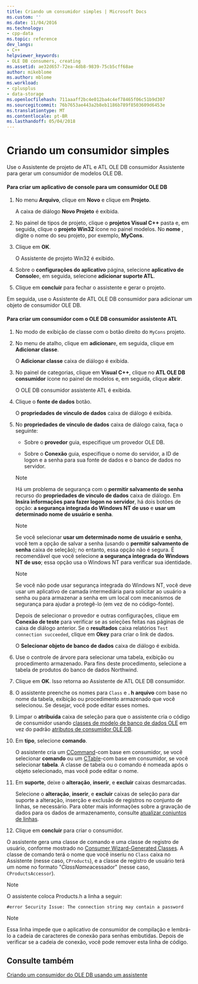 ```yaml
---
title: Criando um consumidor simples | Microsoft Docs
ms.custom: ''
ms.date: 11/04/2016
ms.technology:
- cpp-data
ms.topic: reference
dev_langs:
- C++
helpviewer_keywords:
- OLE DB consumers, creating
ms.assetid: ae32d657-72ea-4db8-9839-75cb5cff68ae
author: mikeblome
ms.author: mblome
ms.workload:
- cplusplus
- data-storage
ms.openlocfilehash: 711aaaff2bc4e012ba4c4ef78465f06c51b9d307
ms.sourcegitcommit: 76b7653ae443a2b8eb1186b789f8503609d6453e
ms.translationtype: MT
ms.contentlocale: pt-BR
ms.lasthandoff: 05/04/2018
---
```

# <a name="creating-a-simple-consumer"></a>Criando um consumidor simples
Use o Assistente de projeto de ATL e ATL OLE DB consumidor Assistente para gerar um consumidor de modelos OLE DB.  
  
#### <a name="to-create-a-console-application-for-an-ole-db-consumer"></a>Para criar um aplicativo de console para um consumidor OLE DB  
  
1.  No menu **Arquivo**, clique em **Novo** e clique em **Projeto**.  
  
     A caixa de diálogo **Novo Projeto** é exibida.  
  
2.  No painel de tipos de projeto, clique o **projetos Visual C++** pasta e, em seguida, clique o **projeto Win32** ícone no painel modelos. No **nome** , digite o nome do seu projeto, por exemplo, **MyCons**.  
  
3.  Clique em **OK**.  
  
     O Assistente de projeto Win32 é exibido.  
  
4.  Sobre o **configurações do aplicativo** página, selecione **aplicativo de Console**e, em seguida, selecione **adicionar suporte ATL**.  
  
5.  Clique em **concluir** para fechar o assistente e gerar o projeto.  
  
 Em seguida, use o Assistente de ATL OLE DB consumidor para adicionar um objeto de consumidor OLE DB.  
  
#### <a name="to-create-a-consumer-with-the-atl-ole-db-consumer-wizard"></a>Para criar um consumidor com o OLE DB consumidor assistente ATL  
  
1.  No modo de exibição de classe com o botão direito do `MyCons` projeto.  
  
2.  No menu de atalho, clique em **adicionar**e, em seguida, clique em **Adicionar classe**.  
  
     O **Adicionar classe** caixa de diálogo é exibida.  
  
3.  No painel de categorias, clique em **Visual C++**, clique no **ATL OLE DB consumidor** ícone no painel de modelos e, em seguida, clique **abrir**.  
  
     O OLE DB consumidor assistente ATL é exibida.  
  
4.  Clique o **fonte de dados** botão.  
  
     O **propriedades de vínculo de dados** caixa de diálogo é exibida.  
  
5.  No **propriedades de vínculo de dados** caixa de diálogo caixa, faça o seguinte:  
  
    -   Sobre o **provedor** guia, especifique um provedor OLE DB.  
  
    -   Sobre o **Conexão** guia, especifique o nome do servidor, a ID de logon e a senha para sua fonte de dados e o banco de dados no servidor.  
  
    > [!NOTE]
    >  Há um problema de segurança com o **permitir salvamento de senha** recurso do **propriedades de vínculo de dados** caixa de diálogo. Em **Insira informações para fazer logon no servidor**, há dois botões de opção: **a segurança integrada do Windows NT de uso** e **usar um determinado nome de usuário e senha**.  
  
    > [!NOTE]
    >  Se você selecionar **usar um determinado nome de usuário e senha**, você tem a opção de salvar a senha (usando o **permitir salvamento de senha** caixa de seleção); no entanto, essa opção não é segura. É recomendável que você selecione **a segurança integrada do Windows NT de uso**; essa opção usa o Windows NT para verificar sua identidade.  
  
    > [!NOTE]
    >  Se você não pode usar segurança integrada do Windows NT, você deve usar um aplicativo de camada intermediária para solicitar ao usuário a senha ou para armazenar a senha em um local com mecanismos de segurança para ajudar a protegê-lo (em vez de no código-fonte).  
  
     Depois de selecionar o provedor e outras configurações, clique em **Conexão de teste** para verificar se as seleções feitas nas páginas de caixa de diálogo anterior. Se o **resultados** caixa relatórios `Test connection succeeded`, clique em **Okey** para criar o link de dados.  
  
     O **Selecionar objeto de banco de dados** caixa de diálogo é exibida.  
  
6.  Use o controle de árvore para selecionar uma tabela, exibição ou procedimento armazenado. Para fins deste procedimento, selecione a tabela de produtos do banco de dados Northwind.  
  
7.  Clique em **OK**. Isso retorna ao Assistente de ATL OLE DB consumidor.  
  
8.  O assistente preenche os nomes para `Class` e **. h arquivo** com base no nome da tabela, exibição ou procedimento armazenado que você selecionou. Se desejar, você pode editar esses nomes.  
  
9. Limpar o **atribuída** caixa de seleção para que o assistente cria o código de consumidor usando [classes de modelo de banco de dados OLE](../../data/oledb/ole-db-consumer-templates-reference.md) em vez do padrão [atributos de consumidor OLE DB](../../windows/ole-db-consumer-attributes.md).  
  
10. Em **tipo**, selecione **comando**.  
  
     O assistente cria um [CCommand](../../data/oledb/ccommand-class.md)-com base em consumidor, se você selecionar **comando** ou um [CTable](../../data/oledb/ctable-class.md)-com base em consumidor, se você selecionar **tabela**. A classe de tabela ou o comando é nomeada após o objeto selecionado, mas você pode editar o nome.  
  
11. Em **suporte**, deixe o **alteração**, **inserir**, e **excluir** caixas desmarcadas.  
  
     Selecione o **alteração**, **inserir**, e **excluir** caixas de seleção para dar suporte a alteração, inserção e exclusão de registros no conjunto de linhas, se necessário. Para obter mais informações sobre a gravação de dados para os dados de armazenamento, consulte [atualizar conjuntos de linhas](../../data/oledb/updating-rowsets.md).  
  
12. Clique em **concluir** para criar o consumidor.  
  
 O assistente gera uma classe de comando e uma classe de registro de usuário, conforme mostrado no [Consumer Wizard-Generated Classes](../../data/oledb/consumer-wizard-generated-classes.md). A classe de comando terá o nome que você inseriu no `Class` caixa no Assistente (nesse caso, `CProducts`), e a classe de registro de usuário terá um nome no formato "*ClassName*acessador" (nesse caso, `CProductsAccessor`).  
  
> [!NOTE]
>  O assistente coloca Products.h a linha a seguir:  
  
```  
#error Security Issue: The connection string may contain a password  
```  
  
> [!NOTE]
>  Essa linha impede que o aplicativo de consumidor de compilação e lembrá-lo a cadeia de caracteres de conexão para senhas embutidas. Depois de verificar se a cadeia de conexão, você pode remover esta linha de código.  
  
## <a name="see-also"></a>Consulte também  
 [Criando um consumidor do OLE DB usando um assistente](../../data/oledb/creating-an-ole-db-consumer-using-a-wizard.md)